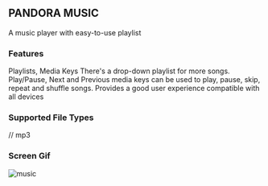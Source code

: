 
<h2>PANDORA MUSIC</h2>

A music player with easy-to-use playlist

<h3>Features</h3>

Playlists, 
Media Keys
There's a drop-down playlist for more songs.
Play/Pause, Next and Previous media keys can be used to play, pause, skip, repeat and shuffle songs.
Provides a good user experience compatible with all devices

<h3>Supported File Types </h3>

// mp3

<h3>Screen Gif</h3>

![music](https://github.com/begpan/musicPlayerr/assets/145170180/da87b903-177e-4b9b-88c2-b8677e8ba8ba)
